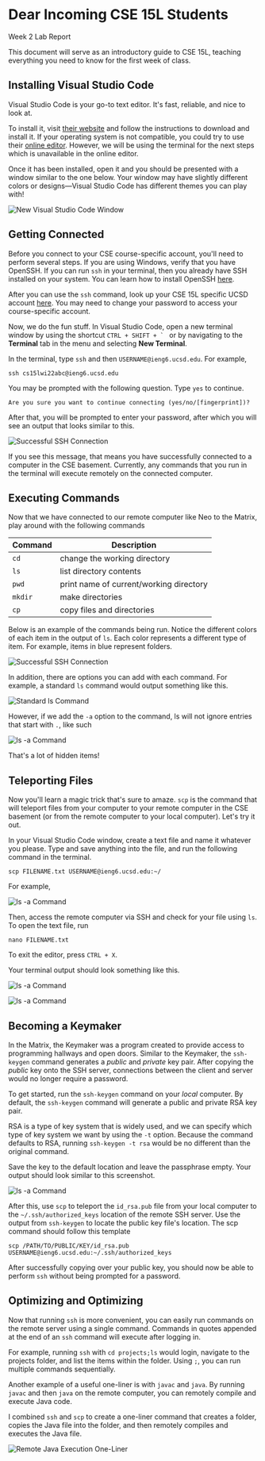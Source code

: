 # Dear Incoming CSE 15L Students

<div class="label">Week 2 Lab Report</div>

This document will serve as an introductory guide to CSE 15L, teaching everything you need to know for the first week of class.

## Installing Visual Studio Code

Visual Studio Code is your go-to text editor. It's fast, reliable, and nice to look at.

To install it, visit [their website](https://code.visualstudio.com/) and follow the instructions to download and install it. If your operating system is not compatible, you could try to use their [online editor](https://vscode.dev/). However, we will be using the terminal for the next steps which is unavailable in the online editor.

Once it has been installed, open it and you should be presented with a window similar to the one below. Your window may have slightly different colors or designs—Visual Studio Code has different themes you can play with!

![New Visual Studio Code Window](https://i.imgur.com/mNSRQyZ.png)

## Getting Connected

Before you connect to your CSE course-specific account, you'll need to perform several steps. If you are using Windows, verify that you have OpenSSH. If you can run `ssh` in your terminal, then you already have SSH installed on your system. You can learn how to install OpenSSH [here](https://docs.microsoft.com/en-us/windows-server/administration/openssh/openssh_install_firstuse).

After you can use the `ssh` command, look up your CSE 15L specific UCSD account [here](https://sdacs.ucsd.edu/~icc/index.php). You may need to change your password to access your course-specific account.

Now, we do the fun stuff. In Visual Studio Code, open a new terminal window by using the shortcut ``CTRL + SHIFT + ` `` or by navigating to the **Terminal** tab in the menu and selecting **New Terminal**.

In the terminal, type `ssh` and then `USERNAME@ieng6.ucsd.edu`. For example,

```
ssh cs15lwi22abc@ieng6.ucsd.edu
```

You may be prompted with the following question. Type `yes` to continue.

```
Are you sure you want to continue connecting (yes/no/[fingerprint])?
```

After that, you will be prompted to enter your password, after which you will see an output that looks similar to this.

![Successful SSH Connection](https://i.imgur.com/fTLGd4j.png)

If you see this message, that means you have successfully connected to a computer in the CSE basement. Currently, any commands that you run in the terminal will execute remotely on the connected computer.

## Executing Commands

Now that we have connected to our remote computer like Neo to the Matrix, play around with the following commands

| Command | Description                             |
| ------- | --------------------------------------- |
| `cd`    | change the working directory            |
| `ls`    | list directory contents                 |
| `pwd`   | print name of current/working directory |
| `mkdir` | make directories                        |
| `cp`    | copy files and directories              |

Below is an example of the commands being run. Notice the different colors of each item in the output of `ls`. Each color represents a different type of item. For example, items in blue represent folders. 

![Successful SSH Connection](https://i.imgur.com/oegN2fr.png)

In addition, there are options you can add with each command. For example, a standard `ls` command would output something like this.

![Standard ls Command](https://i.imgur.com/uawtl1m.png)

However, if we add the `-a` option to the command, ls will not ignore entries that start with `.`, like such

![ls -a Command](https://i.imgur.com/CjW3r3A.png)

That's a lot of hidden items!

## Teleporting Files

Now you'll learn a magic trick that's sure to amaze. `scp` is the command that will teleport files from your computer to your remote computer in the CSE basement (or from the remote computer to your local computer). Let's try it out.

In your Visual Studio Code window, create a text file and name it whatever you please. Type and save anything into the file, and run the following command in the terminal.

```
scp FILENAME.txt USERNAME@ieng6.ucsd.edu:~/
```

For example,

![ls -a Command](https://i.imgur.com/LdtmX1d.png)

Then, access the remote computer via SSH and check for your file using `ls`. To open the text file, run

``` 
nano FILENAME.txt
```

To exit the editor, press `CTRL + X`.

Your terminal output should look something like this.

![ls -a Command](https://i.imgur.com/r0xqUKD.png)

![ls -a Command](https://i.imgur.com/2LxO6Ta.png)

## Becoming a Keymaker

In the Matrix, the Keymaker was a program created to provide access to programming hallways and open doors. Similar to the Keymaker, the `ssh-keygen` command generates a *public* and *private* key pair. After copying the *public* key onto the SSH server, connections between the client and server would no longer require a password.

To get started, run the `ssh-keygen` command on your *local* computer. By default, the `ssh-keygen` command will generate a public and private RSA key pair.

RSA is a type of key system that is widely used, and we can specify which type of key system we want by using the `-t` option. Because the command defaults to RSA, running `ssh-keygen -t rsa` would be no different than the original command. 

Save the key to the default location and leave the passphrase empty. Your output should look similar to this screenshot.

![ls -a Command](https://i.imgur.com/fA5C2FB.png)

After this, use `scp` to teleport the `id_rsa.pub` file from your local computer to the `~/.ssh/authorized_keys` location of the remote SSH server. Use the output from `ssh-keygen` to locate the public key file's location. The scp command should follow this template

```
scp /PATH/TO/PUBLIC/KEY/id_rsa.pub USERNAME@ieng6.ucsd.edu:~/.ssh/authorized_keys
```

After successfully copying over your public key, you should now be able to perform `ssh` without being prompted for a password.

## Optimizing and Optimizing

Now that running `ssh` is more convenient, you can easily run commands on the remote server using a single command. Commands in quotes appended at the end of an `ssh` command will execute after logging in.

For example, running `ssh` with `cd projects;ls` would login, navigate to the projects folder, and list the items within the folder. Using `;`, you can run multiple commands sequentially.

Another example of a useful one-liner is with `javac` and `java`. By running `javac` and then `java` on the remote computer, you can remotely compile and execute Java code.

I combined `ssh` and `scp` to create a one-liner command that creates a folder, copies the Java file into the folder, and then remotely compiles and executes the Java file.

![Remote Java Execution One-Liner](https://i.imgur.com/u2rcS0O.png)